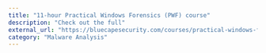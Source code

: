 ```yaml
---
title: "11-hour Practical Windows Forensics (PWF) course"
description: "Check out the full"
external_url: "https://bluecapesecurity.com/courses/practical-windows-forensics/"
category: "Malware Analysis"
---
```

